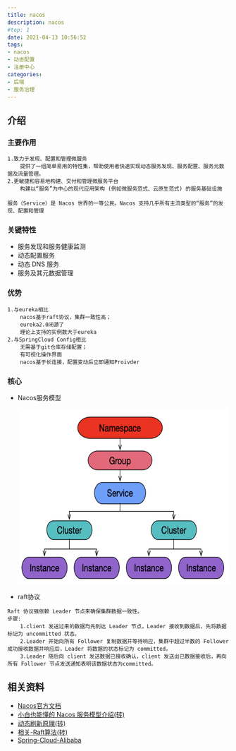 ```yaml
---
title: nacos
description: nacos
#top: 1
date: 2021-04-13 10:56:52
tags:
- nacos
- 动态配置
- 注册中心
categories:
- 后端
- 服务治理
---
```


## 介绍
### 主要作用
```textmate
1.致力于发现、配置和管理微服务
    提供了一组简单易用的特性集，帮助使用者快速实现动态服务发现、服务配置、服务元数据及流量管理。
2.更敏捷和容易地构建、交付和管理微服务平台
    构建以“服务”为中心的现代应用架构 (例如微服务范式、云原生范式) 的服务基础设施

服务（Service）是 Nacos 世界的一等公民。Nacos 支持几乎所有主流类型的“服务”的发现、配置和管理
```
### 关键特性
- 服务发现和服务健康监测
- 动态配置服务
- 动态 DNS 服务
- 服务及其元数据管理

### 优势
```textmate
1.与eureka相比
    nacos基于raft协议，集群一致性高；
    eureka2.0闭源了
    理论上支持的实例数大于eureka
2.与SpringCloud Config相比
    无需基于git仓库存储配置；
    有可视化操作界面
    nacos基于长连接，配置变动后立即通知Proivder
```

### 核心
- Nacos服务模型

    <img alt="Nacos服务模型" width="600px" height="400px" src="https://raw.githubusercontent.com/im-fan/fan-pic/release/imagesnacos-server-module.jpg"/>

- raft协议
```textmate
Raft 协议强依赖 Leader 节点来确保集群数据一致性。
步骤:
    1.client 发送过来的数据均先到达 Leader 节点，Leader 接收到数据后，先将数据标记为 uncommitted 状态，
    2.Leader 开始向所有 Follower 复制数据并等待响应，集群中超过半数的 Follower 成功接收数据并响应后，Leader 将数据的状态标记为 committed，
    3.Leader 随后向 client 发送数据已接收确认，client 发送出已数据接收后，再向所有 Follower 节点发送通知表明该数据状态为committed。
```

## 相关资料
- [Nacos官方文档](https://nacos.io/zh-cn/docs/what-is-nacos.html)
- [小白也能懂的 Nacos 服务模型介绍(转)](https://mp.weixin.qq.com/s/S8HI7DG5v9C2IfjXtkVjuQ)
- [动态刷新原理(转)](https://blog.csdn.net/wangwei19871103/article/details/105775039/)
- [相关-Raft算法(转)](https://www.baidu.com/s?ie=UTF-8&wd=Raft%E7%AE%97%E6%B3%95)
- [Spring-Cloud-Alibaba](https://github.com/alibaba/spring-cloud-alibaba/wiki)
